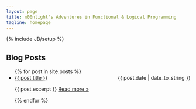 ```yaml
---
layout: page
title: m00nlight's Adventures in Functional & Logical Programming
tagline: homepage
---
```

{% include JB/setup %}

    
## Blog Posts

<ul class="posts">
  {% for post in site.posts %}
    <li> 
      <a href="{{ BASE_PATH }}{{ post.url }}">{{ post.title }}</a>
      <span style="float:right">{{ post.date | date_to_string }}</span> 
      <p>
        {{ post.excerpt }} 
        <a href="{{ BASE_PATH }}{{ post.url }}"> Read more &raquo;</a>
      </p>
    </li>
  {% endfor %}
</ul>


[1]: http://en.wikipedia.org/wiki/Sparse_distributed_memory
[2]: http://en.wikipedia.org/wiki/Fractal
